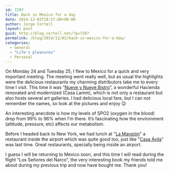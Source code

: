 ```yaml
---
id: 7297
title: Back in Mexico for a day
date: 2014-12-02T18:57:08+00:00
author: Jorge Cortell
layout: post
guid: http://blog.cortell.net/?p=7297
permalink: /blog/2014/12/02/back-in-mexico-for-a-day/
categories:
  - General
  - "Life's pleasures"
  - Personal
---
```

On Monday 24 and Tuesday 25, I flew to Mexico for a quick and very important meeting. The meeting went really well, but as usual the highlights were the delicious restaurants my charming distributors take me to every time I visit. This time it was “<a title="http://www.nuevenueve.com.mx/#!/page_main" href="http://www.nuevenueve.com.mx/#!/page_main" target="_blank">Nueve y Nueve Bistro</a>”, a wonderful Hacienda renovated and modernized (Casa Lamm), which is not only a restaurant but also hosts several art galleries. I had delicious local fare, but I can not remember the names, so look at the pictures and enjoy 😉

An interesting anecdote is how my levels of SPO2 (oxygen in the blood) drop from 99% to 96% when I’m there. It’s fascinating how the environment (altitude, pressure, etc) affects our metabolism.

Before I headed back to New York, we had lunch at "<a title="http://www.lamansionmex.com/index2.html" href="http://www.lamansionmex.com/index2.html" target="_blank">La Mansión</a>" a restaurant inside the airport which was quite good too, just like "<a title="http://www.casaavila.com.mx/" href="http://www.casaavila.com.mx/" target="_blank">Casa Ávila</a>" was last time. Great restaurants, specially being inside an airport.

I guess I will be returning to Mexico soon, and this time I will read during the flight “Los Señores del Narco”, the very interesting book my friends told me about during my previous trip and now have bought me. Thank you!